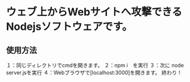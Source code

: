 # ウェブ上からWebサイトへ攻撃できるNodejsソフトウェアです。

## 使用方法
１：同じディレクトリでcmdを開きます。
２：npm i　を実行
３：次に node server.jsを実行
４：Webブラウザで[localhost:3000]を開きます。
終わり！
